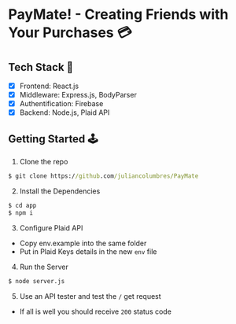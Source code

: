# PayMate! - Creating Friends with Your Purchases 💳

## Tech Stack 💼
- [x] Frontend: React.js
- [X] Middleware: Express.js, BodyParser
- [X] Authentification: Firebase
- [x] Backend: Node.js, Plaid API

## Getting Started 🕹

1. Clone the repo
```cmd
$ git clone https://github.com/juliancolumbres/PayMate
```
2. Install the Dependencies
```cmd
$ cd app
$ npm i
```
3. Configure Plaid API
* Copy env.example into the same folder
* Put in Plaid Keys details in the new `env` file

4. Run the Server
```cmd
$ node server.js
```

5. Use an API tester and test the `/` get request
* If all is well you should receive `200` status code
